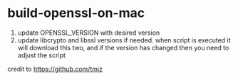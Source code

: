 # build-openssl-on-mac

1) update OPENSSL_VERSION with desired version
2) update libcrypto and libssl versions if needed. when script is executed it will download this two, and if the version has changed then you need to adjust the script

credit to https://github.com/tmiz